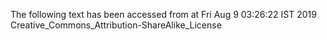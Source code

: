The following text has been accessed from at Fri Aug 9 03:26:22 IST 2019
Creative_Commons_Attribution-ShareAlike_License
